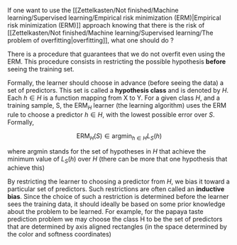 If one want to use the [[Zettelkasten/Not finished/Machine learning/Supervised learning/Empirical risk minimization (ERM)|Empirical risk minimization (ERM)]] approach knowing that there is the risk of [[Zettelkasten/Not finished/Machine learning/Supervised learning/The problem of overfitting|overfitting]], what one should do ?

There is a procedure that guarantees that we do not overfit even using the ERM.
This procedure consists in restricting the possible hypothesis **before** seeing the training set.

Formally, the learner should choose in advance (before seeing the data) a set of predictors. This set is called a **hypothesis class** and is denoted by $H$. Each $h \in H$ is a function mapping from X to Y. For a given class $H$, and a training sample, S, the $\text{ERM}_H$ learner (the learning algorithm) uses the ERM rule to choose a predictor $h \in H$, with the lowest possible error over $S$. Formally,

$$ \text{ERM}_H (S) \in \text{argmin}_{h\in H}L_{S}(h)$$

where argmin stands for the set of hypotheses in $H$ that achieve the minimum value of $L_S (h)$ over $H$ (there can be more that one hypothesis that achieve this)

By restricting the learner to choosing a predictor from $H$, we bias it toward a particular set of predictors. Such restrictions are often called an **inductive bias**. Since the choice of such a restriction is determined before the learner sees the training data, it should ideally be based on some prior knowledge about the problem to be learned. 
	For example, for the papaya taste prediction problem we may choose the class H to be the set of predictors that are determined by axis aligned rectangles (in the space determined by the color and softness coordinates)

